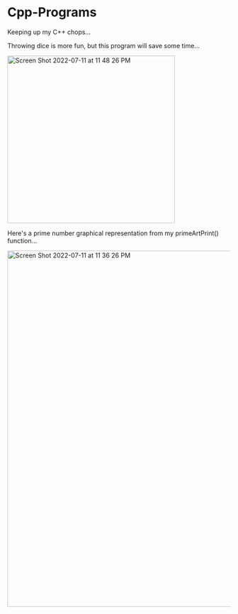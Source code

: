 # Cpp-Programs

Keeping up my C++ chops...

Throwing dice is more fun, but this program will save some time...

<img width="378" alt="Screen Shot 2022-07-11 at 11 48 26 PM" src="https://user-images.githubusercontent.com/83801514/178411099-05b4848e-422b-4229-8a83-9bd5d3365d18.png">


Here's a prime number graphical representation from my primeArtPrint() function...

<img width="804" alt="Screen Shot 2022-07-11 at 11 36 26 PM" src="https://user-images.githubusercontent.com/83801514/178409549-64855a2d-34ff-4382-9e09-a151a964df30.png">
